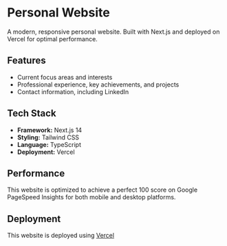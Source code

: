 # Personal Website

A modern, responsive personal website. Built with Next.js and deployed on Vercel for optimal performance.

## Features

- Current focus areas and interests
- Professional experience, key achievements, and projects
- Contact information, including LinkedIn

## Tech Stack

- **Framework:** Next.js 14
- **Styling:** Tailwind CSS
- **Language:** TypeScript
- **Deployment:** Vercel

## Performance

This website is optimized to achieve a perfect 100 score on Google PageSpeed Insights for both mobile and desktop platforms.

## Deployment

This website is deployed using [Vercel](https://vercel.com/)
